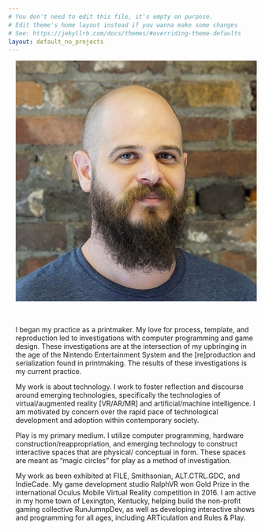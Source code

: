 ```yaml
---
# You don't need to edit this file, it's empty on purpose.
# Edit theme's home layout instead if you wanna make some changes
# See: https://jekyllrb.com/docs/themes/#overriding-theme-defaults
layout: default_no_projects
---
```

<div class="right">
    <div class="row" style="padding-left: 15px; padding-right: 15">
      <div class="col-sm-3">
        <img src="/images/headshot_2017.jpg" class="img-responsive" alt="richie photo" style="padding-bottom: 2rem; max-width:100%">
      </div>
    </div>
    <div class="row" style="padding-left: 15px; padding-right: 15">
      <div class="col-xs-10 col-md-8">
        <p>
          I began my practice as a printmaker. My love for process, template, and reproduction led to investigations with computer programming and game design. These investigations are at the intersection of my upbringing in the age of the Nintendo Entertainment System and the [re]production and serialization found in printmaking. The results of these investigations is my current practice.
        </p>
        <p>
          My work is about technology. I work to foster reflection and discourse around emerging technologies, specifically the technologies of virtual/augmented reality [VR/AR/MR] and artificial/machine intelligence. I am motivated by concern over the rapid pace of technological development and adoption within contemporary society.</p>
        <p>
          Play is my primary medium. I utilize computer programming, hardware construction/reappropriation, and emerging technology to construct interactive spaces that are physical/    conceptual in form. These spaces are meant as “magic circles” for play as a method of investigation.
        </p>
        <p>
          My work as been exhibited at FILE, Smithsonian, ALT.CTRL.GDC, and IndieCade. My game development studio RalphVR won Gold Prize in the international Oculus Mobile Virtual Reality competition in 2016. I am active in my home town of Lexington, Kentucky, helping build the non-profit gaming collective RunJumnpDev, as well as developing interactive shows and programming for all ages, including ARTiculation and Rules & Play.
        </p>
      </div>
    </div>
</div>
